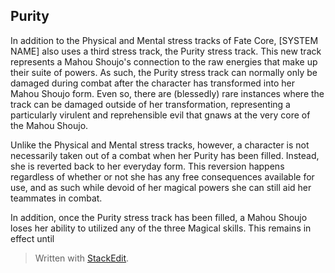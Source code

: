 ## Purity

In addition to the Physical and Mental stress tracks of Fate Core, [SYSTEM NAME] also uses a third stress track, the Purity stress track. This new track represents a Mahou Shoujo's connection to the raw energies that make up their suite of powers. As such, the Purity stress track can normally only be damaged during combat after the character has transformed into her Mahou Shoujo form. Even so, there are (blessedly) rare instances where the track can be damaged outside of her transformation, representing a particularly virulent and reprehensible evil that gnaws at the very core of the Mahou Shoujo. 

Unlike the Physical and Mental stress tracks, however, a character is not necessarily taken out of a combat when her Purity has been filled. Instead, she is reverted back to her everyday form. This reversion happens regardless of whether or not she has any free consequences available for use, and as such while devoid of her magical powers she can still aid her teammates in combat.

In addition, once the Purity stress track has been filled, a Mahou Shoujo loses her ability to utilized any of the three Magical skills. This remains in effect until 





> Written with [StackEdit](https://stackedit.io/).
<!--stackedit_data:
eyJoaXN0b3J5IjpbODA1MjI4ODczLC0xNTYyNjk3MDc0XX0=
-->